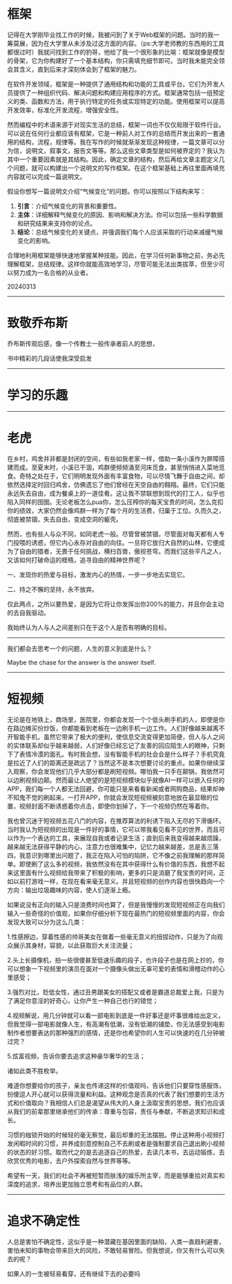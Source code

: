# 框架

​      记得在大学刚毕业找工作的时候，我被问到了关于Web框架的问题。当时的我一筹莫展，因为在大学里从未涉及过这方面的内容。（ps:大学老师教的东西用的工具都很过时）我就问找到工作的豹哥，他给了我一个很形象的比喻：框架就像是模型的骨架，它为你构建好了一个基本结构，你只需填充细节即可。当时我未能完全领会其含义，直到后来才深刻体会到了框架的魅力。

​      在软件开发领域，框架是一种提供了通用结构和功能的工具或平台。它们为开发人员提供了一种组织代码、解决问题和构建应用程序的方式。框架通常包括一组预定义的类、函数和方法，用于执行特定的任务或实现特定的功能。使用框架可以提高开发效率，标准化开发流程，增强安全性。

​      然而编程中的术语来源于对现实生活的总结，框架一词也不仅仅局限于软件行业。可以说在任何行业都应该有框架，它是一种前人对工作的总结而开发出来的一套通用的结构，流程，规律等。我在写作的时候就渐渐发现这种规律，一篇文章可以分为信，说明文，叙事文，报告文等等。那么这些文章类型是如何被界定的？我认为其中一个重要因素就是其结构。因此，确定文章的结构，然后再给文章主题定义几个问题，就可以构建出一个说明文的写作框架。在这个框架基础上再往里面再填充内容就可以完成一篇说明文。

假设你想写一篇说明文介绍“气候变化”的问题。你可以按照以下结构来写：

1. **引言**：介绍气候变化的背景和重要性。
2. **主体**：详细解释气候变化的原因、影响和解决方法。你可以包括一些科学数据和研究结果来支持你的论点。
3. **结论**：总结气候变化的关键点，并强调我们每个人应该采取的行动来减缓气候变化的影响。

​    合理地利用框架能够快速地掌握某种技能。因此，在学习任何新事物之前，务必先理解框架，总结规律。这样你就能高效地学习，尽管可能无法出类拔萃，但至少可以努力成为一名合格的从业者。

20240313

---

# 致敬乔布斯

乔布斯传观后感，像一个传教士一般传承者前人的思想，

书中精彩的几段话使我深受启发



---

# 学习的乐趣

---

# 老虎

​     在乡村，鸡舍并非都是封闭的空间，有些如我老家一样，借助一条小溪作为屏障搭建而成。至夏末时，小溪已干涸，鸡群便频频涌至河床觅食，甚至悄悄进入菜地觅食。奇特之处在于，它们明明发现外面有丰富食物，可以尽情飞舞于自由之间，却依然选择定时回归鸡舍，仿佛遗忘了他们曾经在天空自由的翱翔。最终，它们只能永远失去自由，成为餐桌上的一道佳肴。这让我不禁联想到现代的打工人，似乎也陷入同样的囹圄。无论老板怎么pua你，怎么压榨你的每天宝贵的时间，怎么克扣你的绩效，大家仍然会像鸡群一样为了每个月的生活费，归巢于工位。久而久之，彻底被禁锢，失去自由，变成空洞的躯壳。

​     然而，也有些人与众不同，如同老虎一般。尽管曾被禁锢，尽管面对每天都有人专门投喂的诱惑，但它内心永存对自由的向往。一旦将它放归大自然的山林，它便成为了自由的猎者，无畏于任何挑战，横扫百兽，傲视苍穹。而我们这些平凡之人，又该如何打破命运的桎梏，追寻自由的精神世界呢？

一、发现你的热爱与目标，激发内心的热情，一步一步地去实现它。

二、持之不懈的坚持，永不放弃。

仅此两点，之所以要热爱，是因为它将让你发挥出你200%的能力，并且你会主动的去自我驱动。

我始终认为人与人之间差别只在于这个人是否有明确的目标。



---

我们都会去思考一个的问题，人生的意义到底是什么？

Maybe the chase for the answer is the answer itself.





---

# 

# 短视频

​		无论是在地铁上，商场里，医院里，你都会发现一个个低头刷手机的人，即使是你在路边摊买份炒饭，你都能看到老板在一边刷手机一边工作。人们好像越来越离不开智能手机，虽然它带来了极大的便利，使信息交流变得更加简便，但人与人之间的实体联系却似乎越来越弱，人们好像已经忘记了友善的回应陌生人的眼神，只剩下了表情冷漠的面孔。有时我会想，没有智能手机的社会会是什么样子？手机究竟是拉近了人们的距离还是疏远了？当然这不是本次想要讨论的重点。如果你继续深入观察，你会发现他们几乎大部分都是刷短视频。哪怕我一只手在颠锅，我依然可以边刷视频边颠。然而最让人绝望的是短视频模块似乎就像AI一样可以嵌入任何的APP，我们每一个人都无法回避，你可能只是来看看新闻或者网购商品，结果却神不知鬼不觉的刷起来。一打开APP，你就会发现短视频被刻意地放在最显眼的位置，视频封面不断诱惑着你点击，即使你划掉了，下一个视频仍然在等着你。

​     我也曾沉迷于短视频五花八门的内容，在推荐算法的利诱下陷入无尽的下滑循环。当时我认为短视频的出现是一件好的事情，它可以带我看见看不见的世界，而且可以作为一个表达的工具，来展现自我或者记录生活；直到后来我变得越来越烦躁，越来越无法获得平静的内心，注意力也很难集中，记忆力越来越差，总是丢三落四，我意识到哪里出问题了，我正在陷入可怕的陷阱，它不像之前我理解的那样简单。即使刷了这么多的视频，我依然没有在其中获得什么有价值的东西，我想不起来这里面有什么视频给我带来了积极的影响，更多的只是消磨了我宝贵的时间，正如以前打游戏一样，在现在看来毫无意义。并且短视频的创作内容也很快趋向一个方向：输出垃圾趣味的内容，使人们逐渐上瘾。

​		如果说没有正向的输入只是浪费时间也算了，但是我慢慢的发现短视频正在向我们输入一些奇怪的价值观，如果你仔细分析下现在最热门的短视频里面的内容，你会发现大致可以分为这么几类：

1.性感擦边，穿着性感的帅哥美女在做着一些毫无意义的扭捏动作，只是为了向观众展示其身材，容貌，以此获取巨大关注流量；

2.头上长摄像机，拍一些很傻甚至低速乐趣的段子，也许段子也是在网上抄的，你可以想象一下视频里的演员在面对一个摄像头做出无辜可爱的表情和滑稽动作的心里感受；

3.强烈对比，贬低女性，通过丑男跟美女的搭配又或者是霸道总裁爱上我，只是为了满足你意淫的好奇心，让你产生一种自己也行的错觉；

4.视频解说，用几分钟就可以看一部电影到底是一件好事还是坏事很难给出定义，但我觉得一部电影就像人生，有高潮有低潮，没有低潮的铺垫，你无法感受到电影制作者想要表达的那种强烈的感情，还是你也希望你的人生可以快速的在几分钟被过完？

5.炫富视频，告诉你要去追求这种豪华奢华的生活；

诸如此类不胜枚举。

​		难道你想要给你的孩子，亲友也传递这样的价值观吗，告诉他们只要穿性感服饰，扮傻逗人开心就可以获得流量和利益。这种观念是否真的代表了我们想要的生活方式和价值取向？我相信人们总是渴望从伟大的人身上汲取宝贵的思想，我们也应该从我们的前辈那里继承他们的传承：尊重与包容，责任与奉献，不断追求知识和成长。

​		习惯的枷锁开始的时候轻的毫无察觉，最后却重的无法摆脱。停止这种用小视频打发闲暇时间的习惯，并养成刻意控制自己不去刷或者是强制要求自己退出刷小视频的状态的好习惯。取而代之的是去追逐自己的热爱，去读几本书，去运动锻炼，去欣赏优秀的电影，去户外探索自然与世界等等。

​		希望有一天，我们的社会不再被短暂而肤浅的娱乐所主宰，而是能够重拾对真实和深度的追求，培养出更加独立思考和有品位的人群。







---

# 追求不确定性

人总是害怕不确定性，这似乎是一种潜藏在基因里面的缺陷，人类一直趋利避害，害怕未知的事物会带来巨大的风险，不敢轻易冒险。但我想说，你又有什么可以失去的呢？

如果人的一生被轻易看穿，还有继续下去的必要吗









